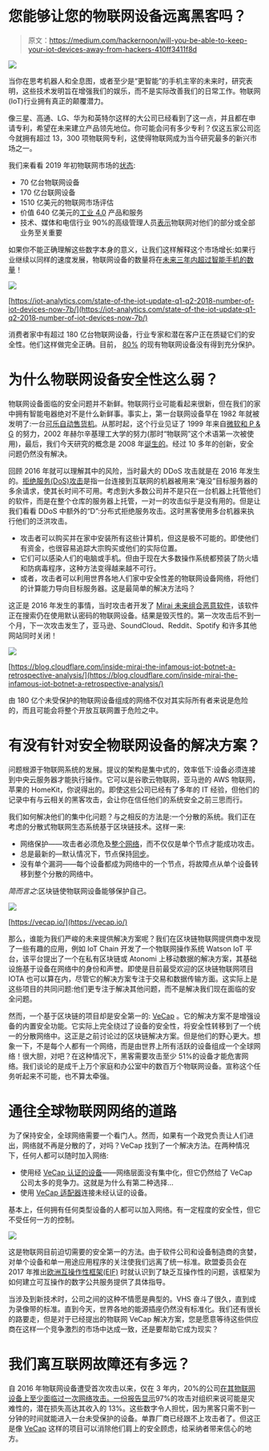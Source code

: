 # 您能够让您的物联网设备远离黑客吗？

> 原文：<https://medium.com/hackernoon/will-you-be-able-to-keep-your-iot-devices-away-from-hackers-410ff3411f8d>

![](img/41116d311dcec2e7781cbbff365eff68.png)

当你在思考机器人和全息图，或者至少是“更智能”的手机主宰的未来时，研究表明，这些技术发明旨在增强我们的娱乐，而不是实际改善我们的日常工作。物联网(IoT)行业拥有真正的颠覆潜力。

像三星、高通、LG、华为和英特尔这样的大公司已经看到了这一点，并且都在申请专利，希望在未来建立产品领先地位。你可能会问有多少专利？仅这五家公司迄今就拥有超过 13，300 项物联网专利，这使得物联网成为当今研究最多的新兴市场之一。

我们来看看 2019 年初物联网市场的[状态](https://iot-analytics.com/state-of-the-iot-update-q1-q2-2018-number-of-iot-devices-now-7b/):

*   70 亿台物联网设备
*   170 亿台联网设备
*   1510 亿美元的物联网市场评估
*   价值 640 亿美元的[工业 4.0](https://www.forbes.com/sites/bernardmarr/2018/09/02/what-is-industry-4-0-heres-a-super-easy-explanation-for-anyone/#602d12799788) 产品和服务
*   技术、媒体和电信行业 90%的高级管理人员[表示](https://www.statista.com/statistics/945058/worldwide-iot-importance-digital-trust-industry/)物联网对他们的部分或全部业务至关重要

如果你不能正确理解这些数字本身的意义，让我们这样解释这个市场增长:如果行业继续以同样的速度发展，物联网设备的数量将在[未来三年内超过智能手机的数量](https://www.ericsson.com/en/mobility-report/internet-of-things-forecast)！

![](img/6996643d569c738c8b9764ce24eb48c8.png)

[https://iot-analytics.com/state-of-the-iot-update-q1-q2-2018-number-of-iot-devices-now-7b/](https://iot-analytics.com/state-of-the-iot-update-q1-q2-2018-number-of-iot-devices-now-7b/)

消费者家中有超过 180 亿台物联网设备，行业专家和潜在客户正在质疑它们的安全性。他们这样做完全正确。目前， [80%](https://www.adaptivemobile.com/press-centre/press-releases) 的现有物联网设备没有得到充分保护。

# 为什么物联网设备安全性这么弱？

物联网设备面临的安全问题并不新鲜。物联网行业可能看起来很新，但在我们的家中拥有智能电器绝对不是什么新鲜事。事实上，第一台联网设备早在 1982 年就被发明了:一台[可乐自动售货机](https://www.cs.cmu.edu/~coke/history_long.txt)。从那时起，这个行业见证了 1999 年来自[微软和 P & G](https://www.rfidjournal.com/articles/view?4986) 的努力，2002 年赫尔辛基理工大学的努力(那时“物联网”这个术语第一次被使用)，最后，我们今天研究的概念是 2008 年[诞生的](https://en.wikipedia.org/wiki/Internet_of_things)。经过 10 多年的创新，安全问题仍然没有解决。

回顾 2016 年就可以理解其中的风险，当时最大的 DDoS 攻击就是在 2016 年发生的。[拒绝服务(DoS)攻击](https://en.wikipedia.org/wiki/Denial-of-service_attack)是指一台连接到互联网的机器被用来“淹没”目标服务器的多余请求，使其长时间不可用。考虑到大多数公司并不是只在一台机器上托管他们的软件，而是在整个仓库的服务器上托管，一对一的攻击似乎是没有用的。但是让我们看看 DDoS 中额外的“D”:分布式拒绝服务攻击。这时黑客使用多台机器来执行他们的泛洪攻击。

*   攻击者可以购买并在家中安装所有这些计算机，但这是极不可能的。即使他们有资金，也很容易追踪大宗购买或他们的实际位置。
*   它们可以感染人们的电脑或手机。但由于现在大多数操作系统都预装了防火墙和防病毒程序，这种方法变得越来越不可行。
*   或者，攻击者可以利用世界各地人们家中安全性差的物联网设备网络，将他们的计算能力导向目标服务器。这是最简单的解决方法吗？

这正是 2016 年发生的事情，当时攻击者开发了 [Mirai 未来组合恶意软件](https://www.corero.com/resources/ddos-attack-types/mirai-botnet-ddos-attack.html)，该软件正在搜索仍在使用默认密码的物联网设备。结果是毁灭性的。第一次攻击后不到一个月，下一次攻击发生了，亚马逊、SoundCloud、Reddit、Spotify 和许多其他网站同时关闭！

![](img/f204fb2f2eb9732fd6c1ad87c0a3b7e8.png)

[https://blog.cloudflare.com/inside-mirai-the-infamous-iot-botnet-a-retrospective-analysis/](https://blog.cloudflare.com/inside-mirai-the-infamous-iot-botnet-a-retrospective-analysis/)

由 180 亿个未受保护的物联网设备组成的网络不仅对其实际所有者来说是危险的，而且可能会将整个开放互联网置于危险之中。

# 有没有针对安全物联网设备的解决方案？

问题根源于物联网系统的发展。提议的架构是集中式的，效率低下:设备必须连接到中央云服务器才能执行操作。它可以是谷歌云物联网，亚马逊的 AWS 物联网，苹果的 HomeKit，你说得出的。即使这些公司已经有了多年的 IT 经验，但他们的记录中有与云相关的黑客攻击，会让你在信任他们的系统安全之前三思而行。

我们如何解决他们的集中化问题？与之相反的方法是:一个分散的系统。我们正在考虑的分散式物联网生态系统基于区块链技术。这样一来:

*   网络保护——攻击者必须危及[整个网络](https://www.investopedia.com/terms/1/51-attack.asp)，而不仅仅是单个节点才能成功攻击。
*   总是最新的—默认情况下，节点保持[同步](https://ethereum.stackexchange.com/questions/54634/basic-blockchain-implementation-how-is-the-blockchain-on-a-given-node-synced?noredirect=1&lq=1)。
*   没有单个漏洞——每个设备都成为网络中的一个节点，将故障点从单个设备转移到整个分散的网络中。

*简而言之*:区块链使物联网设备能够保护自己。

![](img/592bae43f762e59ee2ce5c8d3a5340f7.png)

[https://vecap.io/](https://vecap.io/)

那么，谁能为我们严峻的未来提供解决方案呢？我们在区块链物联网提供商中发现了一些有趣的应用，例如 IoT Chain 开发了一个物联网操作系统 Watson IoT 平台，该平台提出了一个在私有区块链或 Atonomi 上移动数据的解决方案，其基础设施基于设备在网络中的身份和声誉。即使是目前最受欢迎的区块链物联网项目 IOTA 也可以算在内，尽管它的解决方案专注于交易和数据传输方面。这实际上是这些项目的共同问题:他们更专注于解决其他问题，而不是解决我们现在面临的安全问题。

然而，一个基于区块链的项目却是安全第一的: [VeCap](https://vecap.io/) 。它的解决方案不是增强设备的内置安全功能。它实际上完全绕过了设备的安全性，将安全性转移到了一个统一的分散网络中。这正是之前讨论过的区块链解决方案。但是他们的野心更大。想象一下，不是每个人都有一个网络，而是由世界上所有活跃的设备组成一个全球网络！很大胆，对吧？在这种情况下，黑客需要攻击至少 51%的设备才能危害网络。我们谈论的是成千上万个家庭和办公室中的数百万个物联网设备。宣称这个任务听起来不可能，也不算太牵强。

# 通往全球物联网网络的道路

为了保持安全，全球网络需要一个看门人。然而，如果有一个政党负责让人们进出，网络就不再是分散的了，对吗？VeCap 找到了一个解决方法。在两种情况下，任何人都可以随时加入网络:

*   使用经 [VeCap 认证的设备](https://vecap.io/)——网络层面没有集中化，但它仍然给了 VeCap 公司太多的竞争力。这就是为什么有第二种选择…
*   使用 [VeCap 适配器](https://vecap.io/)连接未经认证的设备。

基本上，任何拥有任何类型设备的人都可以加入网络。有一定程度的安全性，但它不受任何一方的控制。

![](img/f1152153f0a603e80267ccd1e2cd2a20.png)

这是物联网目前迫切需要的安全第一的方法。由于软件公司和设备制造商的贪婪，对单个设备和单一用途应用程序的关注使我们远离了统一标准。欧盟委员会在 2017 年推出[欧洲互操作性框架(EIF)](https://ec.europa.eu/isa2/eif_en) 时就认识到了缺乏互操作性的问题，该框架为如何建立可互操作的数字公共服务提供了具体指导。

当涉及到新技术时，公司之间的这种不情愿是典型的。VHS 奋斗了很久，直到成为录像带的标准。直到今天，世界各地的能源插座仍然没有标准化。我们还有很长的路要走，但是对于已经提出的物联网 VeCap 解决方案，您是愿意等待这些供应商在这样一个竞争激烈的市场中达成一致，还是要帮助它成为现实？

# 我们离互联网故障还有多远？

自 2016 年物联网设备遭受首次攻击以来，仅在 3 年内，20%的公司[在其物联网设备上至少面临过一次网络攻击。一份报告](https://www.idc.com/getdoc.jsp?containerId=AP42165517)[显示](https://sharedassessments.org/iot-new-era2/)97%的攻击对组织来说可能是灾难性的，潜在损失高达其收入的 13%。这些数字令人担忧，因为黑客只需不到一分钟的时间就能进入一台未受保护的设备。单靠厂商已经跟不上攻击者了。但这正是像 [VeCap](https://vecap.io/) 这样的项目可以消除他们肩上的安全顾虑，给采纳者带来信心的地方。